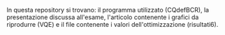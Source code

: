 In questa repository si trovano: il programma utilizzato (CQdefBCR), la presentazione discussa all'esame, l'articolo contenente i grafici da riprodurre (VQE) e il file contenente i valori dell'ottimizzazione (risultati6). 

